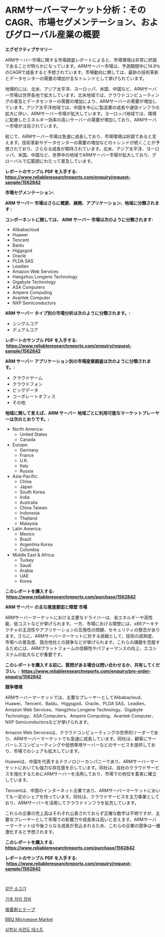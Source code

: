 <p><h1>ARMサーバーマーケット分析：そのCAGR、市場セグメンテーション、およびグローバル産業の概要</h1></p><p><strong>エグゼクティブサマリー</strong></p>
<p><p>ARMサーバー市場に関する市場調査レポートによると、市場環境は非常に好調であることが明らかになっています。ARMサーバー市場は、予測期間中に14.9％のCAGRで成長すると予想されています。市場動向に関しては、最新の技術革新とデータセンターの需要の増加が主なトレンドとして挙げられています。</p><p>地理的には、北米、アジア太平洋、ヨーロッパ、米国、中国など、ARMサーバー市場は世界各地で拡大しています。北米地域では、クラウドコンピューティングの普及とデータセンターの需要の増加により、ARMサーバーの需要が増加しています。アジア太平洋地域では、中国を中心に製造業の成長や通信インフラの拡大に伴い、ARMサーバー市場が拡大しています。ヨーロッパ地域では、環境に配慮したエネルギー効率の高いサーバーの需要が増加しており、ARMサーバー市場が注目されています。</p><p>総じて、ARMサーバー市場は急速に成長しており、市場環境は好調であると言えます。技術革新やデータセンターの需要の増加などのトレンドが続くことが予想されており、さらなる成長が期待されています。北米、アジア太平洋、ヨーロッパ、米国、中国など、世界中の地域でARMサーバー市場が拡大しており、グローバルで広範囲にわたって普及しています。</p></p>
<p><strong>レポートのサンプル PDF を入手する: <a href="https://www.reliableresearchreports.com/enquiry/request-sample/1562842">https://www.reliableresearchreports.com/enquiry/request-sample/1562842</a></strong></p>
<p><strong>市場セグメンテーション:</strong></p>
<p><strong> ARM サーバー 市場はさらに概要、展開、アプリケーション、地域に分類されます :</strong></p>
<p><strong>コンポーネントに関しては、 ARM サーバー 市場は次のように分類されます: &nbsp;</strong></p>
<p><ul><li>Alibabacloud</li><li>Huawei</li><li>Tencent</li><li>Baidu</li><li>Higgsgod</li><li>Oracle</li><li>PLDA SAS</li><li>Leadien</li><li>Amazon Web Services</li><li>Hangzhou Longene Technology</li><li>Gigabyte Technology</li><li>ASA Computers</li><li>Ampere Computing</li><li>Avantek Computer</li><li>NXP Semiconductors</li></ul></p>
<p><strong> ARM サーバー タイプ別の市場分析は次のように分類されます。:</strong></p>
<p><ul><li>シングルコア</li><li>デュアルコア</li></ul></p>
<p><strong>レポートのサンプル PDF を入手する: &nbsp;<a href="https://www.reliableresearchreports.com/enquiry/request-sample/1562842">https://www.reliableresearchreports.com/enquiry/request-sample/1562842</a></strong></p>
<p><strong> ARM サーバー アプリケーション別の市場産業調査は次のように分類されます。:</strong></p>
<p><ul><li>クラウドゲーム</li><li>クラウドフォン</li><li>ビッグデータ</li><li>コーポレートオフィス</li><li>その他</li></ul></p>
<p><strong>地域に関して言えば、ARM サーバー 地域ごとに利用可能なマーケットプレーヤーは次のとおりです。:</strong></p>
<p><ul>
    <li>
        North America:
        <ul>
            <li>United States</li>
            <li>Canada</li>
        </ul>
    </li>
    <li>
        Europe:
        <ul>
            <li>Germany</li>
            <li>France</li>
            <li>U.K.</li>
            <li>Italy</li>
            <li>Russia</li>
        </ul>
    </li>
    <li>
        Asia-Pacific:
        <ul>
            <li>China</li>
            <li>Japan</li>
            <li>South Korea</li>
            <li>India</li>
            <li>Australia</li>
            <li>China Taiwan</li>
            <li>Indonesia</li>
            <li>Thailand</li>
            <li>Malaysia</li>
        </ul>
    </li>
    <li>
        Latin America:
        <ul>
            <li>Mexico</li>
            <li>Brazil</li>
            <li>Argentina Korea</li>
            <li>Colombia</li>
        </ul>
    </li>
    <li>
        Middle East & Africa:
        <ul>
            <li>Turkey</li>
            <li>Saudi</li>
            <li>Arabia</li>
            <li>UAE</li>
            <li>Korea</li>
        </ul>
    </li>
    </ul></p>
<p><strong>このレポートを購入する: &nbsp;<a href="https://www.reliableresearchreports.com/purchase/1562842">https://www.reliableresearchreports.com/purchase/1562842</a></strong></p>
<p><strong>ARM サーバー の主な推進要因と障壁 市場</strong></p>
<p><p>ARMサーバーマーケットにおける主要なドライバーは、省エネルギーや高性能、低コストなどが挙げられます。一方、市場における障壁には、x86アーキテクチャの主流性やアプリケーションの互換性の問題、セキュリティの懸念があります。さらに、ARMサーバーマーケットに対する挑戦として、技術の成熟度、市場への普及度、競合他社との競争などが挙げられます。これらの課題を克服するためには、ARMプラットフォームの信頼性やパフォーマンスの向上、エコシステムの拡大などが重要です。</p></p>
<p><strong>このレポートを購入する前に、質問がある場合は問い合わせるか、共有してください。:&nbsp; <a href="https://www.reliableresearchreports.com/enquiry/pre-order-enquiry/1562842">https://www.reliableresearchreports.com/enquiry/pre-order-enquiry/1562842</a></strong></p>
<p><strong>競争環境</strong></p>
<p><p>ARMサーバーマーケットでは、主要なプレーヤーとしてAlibabacloud、Huawei、Tencent、Baidu、Higgsgod、Oracle、PLDA SAS、Leadien、Amazon Web Services、Hangzhou Longene Technology、Gigabyte Technology、ASA Computers、Ampere Computing、Avantek Computer、NXP Semiconductorsなどが挙げられます。</p><p>Amazon Web Servicesは、クラウドコンピューティングの世界的リーダーであり、ARMサーバーマーケットでも急速に成長しています。同社は、顧客にサーバーレスコンピューティングや仮想専用サーバーなどのサービスを提供しており、市場でのシェアも拡大しています。</p><p>Huaweiは、中国を代表するテクノロジーカンパニーであり、ARMサーバーマーケットにおいても強力な存在感を示しています。同社は、自社のクラウドサービスを強化するためにARMサーバーを活用しており、市場での地位を着実に確立しています。</p><p>Tencentは、中国のインターネット企業であり、ARMサーバーマーケットにおいても一定のシェアを持っています。同社は、クラウドサービスを主力事業としており、ARMサーバーを活用してクラウドインフラを拡充しています。</p><p>これらの企業の売上高はそれぞれ公表されておらず正確な数字は不明ですが、主要なプレーヤーとして市場での影響力や成長率は高いと言えます。ARMサーバーマーケットは今後さらなる成長が見込まれるため、これらの企業の競争は一層激化すると予想されます。</p></p>
<p><strong>このレポートを購入する: &nbsp; <a href="https://www.reliableresearchreports.com/purchase/1562842">https://www.reliableresearchreports.com/purchase/1562842</a></strong></p>
<p><strong>レポートのサンプル PDF を入手する: &nbsp;<a href="https://www.reliableresearchreports.com/enquiry/request-sample/1562842">https://www.reliableresearchreports.com/enquiry/request-sample/1562842</a></strong><strong></strong></p>
<p>&nbsp;</p>
<p><p><a href="https://medium.com/@cute_priencsss/%EC%83%9D-%EA%B3%A0%EA%B8%B0-%EC%8B%9C%EC%9E%A5-%EA%B7%9C%EB%AA%A8-%EC%8B%9C%EC%9E%A5-%EC%A0%84%EB%A7%9D-%EB%B0%8F-%EC%8B%9C%EC%9E%A5-%EC%98%88%EC%B8%A1-2024%EB%85%84%EB%B6%80%ED%84%B0-2031%EB%85%84%EA%B9%8C%EC%A7%80-d4e14793174e">갈은 소고기</a></p><p><a href="https://medium.com/@kellylyncyh543964/%EC%86%8C-%EC%B6%9C%ED%95%98%EC%9E%A5%EB%B9%84-%EC%8B%9C%EC%9E%A5-2031%EB%85%84%EA%B9%8C%EC%A7%80%EC%9D%98-%ED%8A%B8%EB%A0%8C%EB%93%9C-%EC%98%88%EC%B8%A1-%EB%B0%8F-%EA%B2%BD%EC%9F%81-%EB%B6%84%EC%84%9D-687c8ece8591">가축 처리 장비</a></p><p><a href="https://medium.com/@kaydenjohns1964/%E6%8E%A5%E7%9D%80%E5%89%A4%E3%81%A8%E3%83%86%E3%83%BC%E3%83%97%E3%81%AE%E5%B8%82%E5%A0%B4-%E5%B8%82%E5%A0%B4%E3%82%B7%E3%82%A7%E3%82%A2-%E5%B8%82%E5%A0%B4%E5%8B%95%E5%90%91-%E5%B0%86%E6%9D%A5%E3%81%AE%E6%88%90%E9%95%B7%E3%81%AE%E6%8E%A2%E7%B4%A2-02f197b097cc">接着剤とテープ</a></p><p><a href="https://github.com/GroverBarry/Market-Research-Report-List-4/blob/main/bbq-microwave-market.md">BBQ Microwave Market</a></p><p><a href="https://github.com/idcefvhkdut6/Market-Research-Report-List-1/blob/main/50598764597.md">실험실 숙련도 테스트</a></p></p>